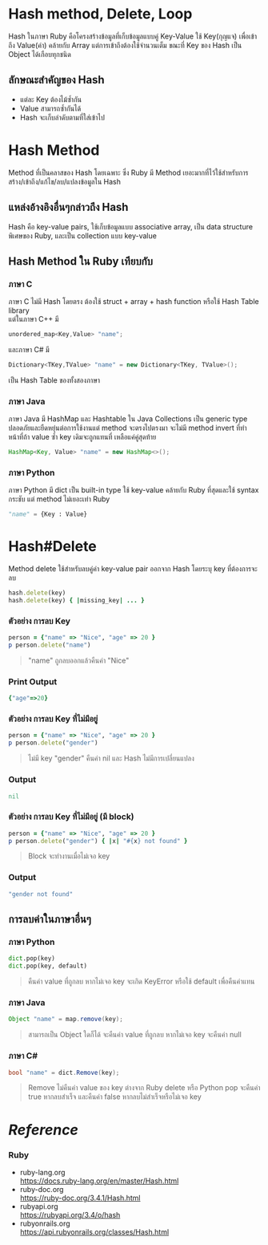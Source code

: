 # Hash method, Delete, Loop
Hash ในภาษา Ruby คือโครงสร้างข้อมูลที่เก็บข้อมูลแบบคู่ Key-Value ใช้ Key(กุญแจ) เพื่อเข้าถึง Value(ค่า) คล้ายกับ Array แต่การเข้าถึงต้องใช้จำนวนเต็ม ขณะที่ Key ของ Hash เป็น Object ได้เกือบทุกชนิด

## ลักษณะสำคัญของ Hash 
- แต่ละ Key ต้องไม้ซ้ำกัน <br>
- Value สามารถซ้ำกันได้ <br>
- Hash จะเก็บลำดับตามที่ใส่เข้าไป

# Hash Method 
Method ที่เป็นคลาสของ Hash โดยเฉพาะ ซึ่ง Ruby มี Method เยอะมากที่ไว้ใช้สำหรับการสร้าง/เข้าถึง/แก้ไข/ลบ/แปลงข้อมูลใน Hash

## แหล่งอ้างอิงอื่นๆกล่าวถึง Hash
Hash คือ key-value pairs, ใช้เก็บข้อมูลแบบ associative array, เป็น data structure พิเศษของ Ruby, และเป็น collection แบบ key-value

## Hash Method ใน Ruby เทียบกับ
### ภาษา C 
ภาษา C ไม่มี Hash โดยตรง ต้องใช้ struct + array + hash function หรือใช้ Hash Table library <br>
แต่ในภาษา C++ มี
```c++
unordered_map<Key,Value> "name";
```
และภาษา C# มี 
```c#
Dictionary<TKey,TValue> "name" = new Dictionary<TKey, TValue>();
```
เป็น Hash Table ของทั้งสองภาษา

### ภาษา Java
ภาษา Java มี HashMap และ Hashtable ใน Java Collections เป็น generic type ปลอดภัยและยืดหยุ่นต่อการใช้งานแต่ method จะตรงไปตรงมา จะไม่มี method invert ที่ทำหน้าที่ถ้า value ซ้ำ key เดิมจะถูกแทนที่ เหลือแค่คู่สุดท้าย
```java
HashMap<Key, Value> "name" = new HashMap<>();
```

### ภาษา Python
ภาษา Python มี dict เป็น built-in type ใช้ key-value คล้ายกับ Ruby ที่สุดและใช้ syntax กระชับ แต่ method ไม่เยอะเท่า Ruby
```python
"name" = {Key : Value}
```

# Hash#Delete
Method delete ใช้สำหรับลบคู่ค่า key-value pair ออกจาก Hash โดยระบุ key ที่ต้องการจะลบ
```ruby
hash.delete(key)
hash.delete(key) { |missing_key| ... }
```
### ตัวอย่าง การลบ Key
```ruby
person = {"name" => "Nice", "age" => 20 }
p person.delete("name")
```
>"name" ถูกลบออกแล้วคืนค่า "Nice"

### Print Output
```ruby
{"age"=>20}
```

### ตัวอย่าง การลบ Key ที่ไม่มีอยู่
```ruby
person = {"name" => "Nice", "age" => 20 }
p person.delete("gender")
```
>ไม่มี key "gender" คืนค่า nil และ Hash ไม่มีการเปลี่ยนแปลง
### Output
```ruby
nil
```

### ตัวอย่าง การลบ Key ที่ไม่มีอยู่ (มี block)
```ruby
person = {"name" => "Nice", "age" => 20 }
p person.delete("gender") { |x| "#{x} not found" }
```
>Block จะทำงานเมื่อไม่เจอ key
### Output
```ruby
"gender not found"
```

## การลบค่าในภาษาอื่นๆ
### ภาษา Python
```python
dict.pop(key)
dict.pop(key, default)
```
>คืนค่า value ที่ถูกลบ หากไม่เจอ key จะเกิด KeyError หรือใช้ default เพื่อคืนค่าแทน

### ภาษา Java
```java
Object "name" = map.remove(key);
```
>สามารถเป็น Object ใดก็ได้ จะคืนค่า value ที่ถูกลบ หากไม่เจอ key จะคืนค่า null
### ภาษา C#
```C#
bool "name" = dict.Remove(key);
```
>Remove ไม่คืนค่า value ของ key ต่างจาก Ruby delete หรือ Python pop จะคืนค่า true หากลบสำเร็จ และคืนค่า false หากลบไม่สำเร็จหรือไม่เจอ key


# *Reference*
### Ruby
- ruby-lang.org <br>
  https://docs.ruby-lang.org/en/master/Hash.html
- ruby-doc.org <br>
  https://ruby-doc.org/3.4.1/Hash.html
- rubyapi.org <br>
  https://rubyapi.org/3.4/o/hash
- rubyonrails.org <br>
  https://api.rubyonrails.org/classes/Hash.html
